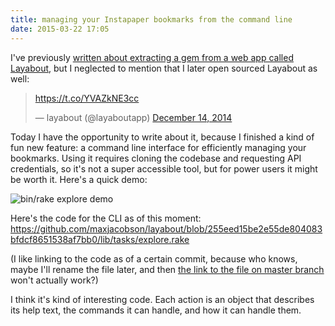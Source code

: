 ```yaml
---
title: managing your Instapaper bookmarks from the command line
date: 2015-03-22 17:05
---
```


I've previously [written about extracting a gem from a web app called
Layabout][film], but I neglected to mention that I later open sourced Layabout
as well:

[film]: /2014/refactoring-old-code/

<blockquote class="twitter-tweet" lang="en"><p><a href="https://t.co/YVAZkNE3cc">https://t.co/YVAZkNE3cc</a></p>&mdash; layabout (@layaboutapp) <a href="https://twitter.com/layaboutapp/status/544164277561856000">December 14, 2014</a></blockquote>

Today I have the opportunity to write about it, because I finished a kind of
fun new feature: a command line interface for efficiently managing your
bookmarks. Using it requires cloning the codebase and requesting API
credentials, so it's not a super accessible tool, but for power users it might
be worth it. Here's a quick demo:

![bin/rake explore demo](/img/2015-03-22-explore.gif)

Here's the code for the CLI as of this moment: <https://github.com/maxjacobson/layabout/blob/255eed15be2e55de804083bfdcf8651538af7bb0/lib/tasks/explore.rake>

(I like linking to the code as of a certain commit, because who knows, maybe
I'll rename the file later, and then [the link to the file on master
branch][master] won't actually work?)

[master]: https://github.com/maxjacobson/layabout/blob/master/lib/tasks/explore.rake

I think it's kind of interesting code. Each action is an object that describes
its help text, the commands it can handle, and how it can handle them.
